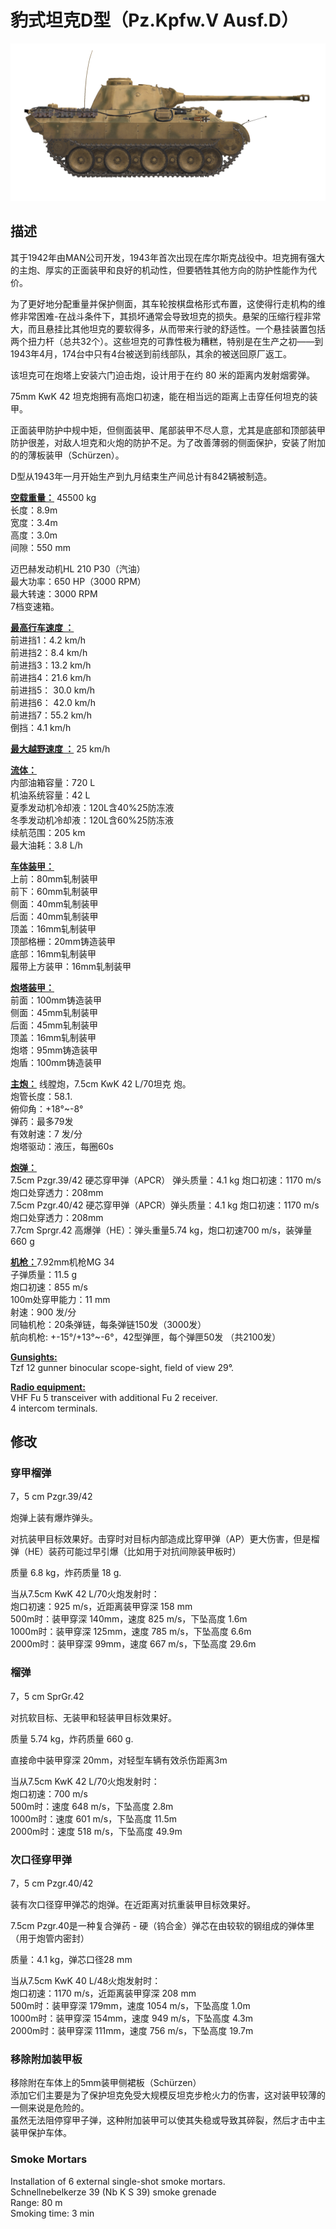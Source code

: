 # 豹式坦克D型（Pz.Kpfw.V Ausf.D）  
  
![pzv-d](../images/pzv-d.png)  
  
## 描述  
  
其于1942年由MAN公司开发，1943年首次出现在库尔斯克战役中。坦克拥有强大的主炮、厚实的正面装甲和良好的机动性，但要牺牲其他方向的防护性能作为代价。  
  
为了更好地分配重量并保护侧面，其车轮按棋盘格形式布置，这使得行走机构的维修非常困难-在战斗条件下，其损坏通常会导致坦克的损失。悬架的压缩行程非常大，而且悬挂比其他坦克的要软得多，从而带来行驶的舒适性。一个悬挂装置包括两个扭力杆（总共32个）。这些坦克的可靠性极为糟糕，特别是在生产之初——到1943年4月，174台中只有4台被送到前线部队，其余的被送回原厂返工。  
  
该坦克可在炮塔上安装六门迫击炮，设计用于在约 80 米的距离内发射烟雾弹。  
  
75mm KwK 42 坦克炮拥有高炮口初速，能在相当远的距离上击穿任何坦克的装甲。  
  
正面装甲防护中规中矩，但侧面装甲、尾部装甲不尽人意，尤其是底部和顶部装甲防护很差，对敌人坦克和火炮的防护不足。为了改善薄弱的侧面保护，安装了附加的的薄板装甲（Schürzen）。  
  
D型从1943年一月开始生产到九月结束生产间总计有842辆被制造。  
  
<b><u>空载重量：</u></b> 45500 kg  
长度：8.9m  
宽度：3.4m  
高度：3.0m  
间隙：550 mm  
  
迈巴赫发动机HL 210 P30（汽油）  
最大功率：650 HP（3000 RPM）  
最大转速：3000 RPM  
7档变速箱。  
  
<b><u>最高行车速度 ：</u></b>  
前进挡1：4.2 km/h  
前进挡2：8.4 km/h  
前进挡3：13.2 km/h  
前进挡4：21.6 km/h  
前进挡5： 30.0 km/h  
前进挡6： 42.0 km/h  
前进挡7：55.2 km/h  
倒挡：4.1 km/h  
  
<b><u>最大越野速度 ：</u></b> 25 km/h  
  
<b><u>流体：</u></b>  
内部油箱容量：720 L  
机油系统容量：42 L  
夏季发动机冷却液：120L含40%25防冻液  
冬季发动机冷却液：120L含60%25防冻液  
续航范围：205 km  
最大油耗：3.8 L/h  
  
<b><u>车体装甲：</u></b>  
上前：80mm轧制装甲  
前下：60mm轧制装甲  
侧面：40mm轧制装甲  
后面：40mm轧制装甲  
顶盖：16mm轧制装甲  
顶部格栅：20mm铸造装甲  
底部：16mm轧制装甲  
履带上方装甲：16mm轧制装甲  
  
<b><u>炮塔装甲：</u></b>  
前面：100mm铸造装甲  
侧面：45mm轧制装甲  
后面：45mm轧制装甲  
顶盖：16mm轧制装甲  
炮塔：95mm铸造装甲  
炮盾：100mm铸造装甲  
  
<b><u>主炮：</u></b> 线膛炮，7.5cm KwK 42 L/70坦克 炮。  
炮管长度：58.1.  
俯仰角：+18°~-8°  
弹药：最多79发  
有效射速：7 发/分  
炮塔驱动：液压，每圈60s  
  
<b><u>炮弹：</u></b>  
7.5cm Pzgr.39/42 硬芯穿甲弹（APCR） 弹头质量：4.1 kg 炮口初速：1170 m/s 炮口处穿透力：208mm  
7.5cm Pzgr.40/42 硬芯穿甲弹（APCR）弹头质量：4.1 kg 炮口初速：1170 m/s 炮口处穿透力：208mm  
7.7cm Sprgr.42 高爆弹（HE）：弹头重量5.74 kg，炮口初速700 m/s，装弹量660 g  
  
<b><u>机枪：</u></b>7.92mm机枪MG 34  
子弹质量：11.5 g  
炮口初速：855 m/s  
100m处穿甲能力：11 mm  
射速：900 发/分  
同轴机枪：20条弹链，每条弹链150发（3000发）  
航向机枪: +-15°/+13°~-6°，42型弹匣，每个弹匣50发 （共2100发）  
  
<b><u>Gunsights:</u></b>  
Tzf 12 gunner binocular scope-sight, field of view 29°.  
  
<b><u>Radio equipment:</u></b>  
VHF Fu 5 transceiver with additional Fu 2 receiver.  
4 intercom terminals.  
  
  
## 修改  
  
  
### 穿甲榴弹  
  
7，5 cm Pzgr.39/42  
  
炮弹上装有爆炸弹头。  
  
对抗装甲目标效果好。击穿时对目标内部造成比穿甲弹（AP）更大伤害，但是榴弹（HE）装药可能过早引爆（比如用于对抗间隙装甲板时）  
  
质量 6.8 kg，炸药质量 18 g.  
  
当从7.5cm KwK 42 L/70火炮发射时：  
炮口初速：925 m/s，近距离装甲穿深 158 mm  
500m时：装甲穿深 140mm，速度 825 m/s，下坠高度 1.6m  
1000m时：装甲穿深 125mm，速度 785 m/s，下坠高度 6.6m  
2000m时：装甲穿深 99mm，速度 667 m/s，下坠高度 29.6m  
  
### 榴弹  
  
7，5 cm SprGr.42  
  
对抗软目标、无装甲和轻装甲目标效果好。  
  
质量 5.74 kg，炸药质量 660 g.  
  
直接命中装甲穿深 20mm，对轻型车辆有效杀伤距离3m  
  
当从7.5cm KwK 42 L/70火炮发射时：  
炮口初速：700 m/s  
500m时：速度 648 m/s，下坠高度 2.8m  
1000m时：速度 601 m/s，下坠高度 11.5m  
2000m时：速度 518 m/s，下坠高度 49.9m  ﻿
  
### 次口径穿甲弹  
  
7，5 cm Pzgr.40/42  
  
装有次口径穿甲弹芯的炮弹。在近距离对抗重装甲目标效果好。  
  
7.5cm Pzgr.40是一种复合弹药 - 硬（钨合金）弹芯在由较软的钢组成的弹体里（用于炮管内密封）  
  
质量：4.1 kg，弹芯口径28 mm  
  
当从7.5cm KwK 40 L/48火炮发射时：  
炮口初速：1170 m/s，近距离装甲穿深 208 mm  
500m时：装甲穿深 179mm，速度 1054 m/s，下坠高度 1.0m  
1000m时：装甲穿深 154mm，速度 949 m/s，下坠高度 4.3m  
2000m时：装甲穿深 111mm，速度 756 m/s，下坠高度 19.7m  ﻿
  
### 移除附加装甲板  
  
移除附在车体上的5mm装甲侧裙板（Schürzen）  
添加它们主要是为了保护坦克免受大规模反坦克步枪火力的伤害，这对装甲较薄的一侧来说是危险的。  
虽然无法阻停穿甲子弹，这种附加装甲可以使其失稳或导致其碎裂，然后才击中主装甲保护车体。  
  
### Smoke Mortars  
  
Installation of 6 external single-shot smoke mortars.  
Schnellnebelkerze 39 (Nb K S 39) smoke grenade  
Range: 80 m  
Smoking time: 3 min  
